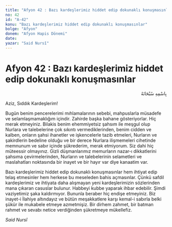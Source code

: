 ```yaml
---
title: "Afyon 42 : Bazı kardeşlerimiz hiddet edip dokunaklı konuşmasınlar"
no: 42
id: "A-42"
konu: "Bazı kardeşlerimiz hiddet edip dokunaklı konuşmasınlar"
bolge: "Afyon"
donem: "Afyon Hapis Dönemi"
date: 
yazar: "Said Nursî"
---
```


# Afyon 42 : Bazı kardeşlerimiz hiddet edip dokunaklı konuşmasınlar

<p class="arabic" dir="rtl" title="Meal: “Her türlü noksan sıfatlardan yüce olan Allah’ın adıyla.”">بِاسْمِهِ سُبْحَانَهُ</p>

Aziz, Sıddık Kardeşlerim!

Bugün benim pencerelerimi mıhlamalarının sebebi, mahpuslarla müsadefe ve selamlaşmamaklığım içindir. Zahirde başka bahane gösteriyorlar. Hiç merak etmeyiniz. Bilakis benim ehemmiyetsiz şahsım ile meşgul olup Nurlara ve talebelerine çok sıkıntı vermediklerinden, benim cidden ve kalben, onların şahsi ihanetler ve işkencelerle tazib etmeleri, Nurların ve şakirdlerin bedeline olduğu ve bir derece Nurlara ilişmemeleri cihetinde memnunum ve sabır içinde şükrederim, merak etmiyorum. Siz dahi hiç müteessir olmayınız. Gizli düşmanlarımız memurların nazar-ı dikkatlerini şahsıma çevirmelerinden, Nurların ve talebelerinin selametleri ve maslahatları noktasında bir inayet ve bir hayır var diye kanaatim var.

Bazı kardeşlerimiz hiddet edip dokunaklı konuşmasınlar hem ihtiyat edip telaş etmesinler hem herkese bu meseleden bahis açmasınlar. Çünkü safdil kardeşlerimiz ve ihtiyata daha alışmayan yeni kardeşlerimizin sözlerinden mana çıkaran casuslar bulunur. Habbeyi kubbe yaparak ihbar edebilir. Şimdi vaziyetimiz şaka kaldırmıyor. Bununla beraber hiç endişe etmeyiniz. Biz inayet-i İlahiye altındayız ve bütün meşakkatlere karşı kemal-i sabırla belki şükür ile mukabele etmeye azmetmişiz. Bir dirhem zahmet, bir batman rahmet ve sevabı netice verdiğinden şükretmeye mükellefiz.

*Said Nursî*
